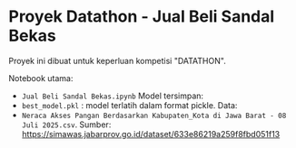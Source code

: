 # Proyek Datathon - Jual Beli Sandal Bekas

Proyek ini dibuat untuk keperluan kompetisi "DATATHON".

Notebook utama:
- `Jual Beli Sandal Bekas.ipynb`
Model tersimpan:
- `best_model.pkl` : model terlatih dalam format pickle.
Data:
- `Neraca Akses Pangan Berdasarkan Kabupaten_Kota di Jawa Barat - 08 Juli 2025.csv`. Sumber: https://simawas.jabarprov.go.id/dataset/633e86219a259f8fbd051f13

